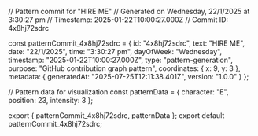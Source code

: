 // Pattern commit for "HIRE ME"
// Generated on Wednesday, 22/1/2025 at 3:30:27 pm
// Timestamp: 2025-01-22T10:00:27.000Z
// Commit ID: 4x8hj72sdrc

const patternCommit_4x8hj72sdrc = {
  id: "4x8hj72sdrc",
  text: "HIRE ME",
  date: "22/1/2025",
  time: "3:30:27 pm",
  dayOfWeek: "Wednesday",
  timestamp: "2025-01-22T10:00:27.000Z",
  type: "pattern-generation",
  purpose: "GitHub contribution graph pattern",
  coordinates: {
    x: 9,
    y: 3
  },
  metadata: {
    generatedAt: "2025-07-25T12:11:38.401Z",
    version: "1.0.0"
  }
};

// Pattern data for visualization
const patternData = {
  character: "E",
  position: 23,
  intensity: 3
};

export { patternCommit_4x8hj72sdrc, patternData };
export default patternCommit_4x8hj72sdrc;
